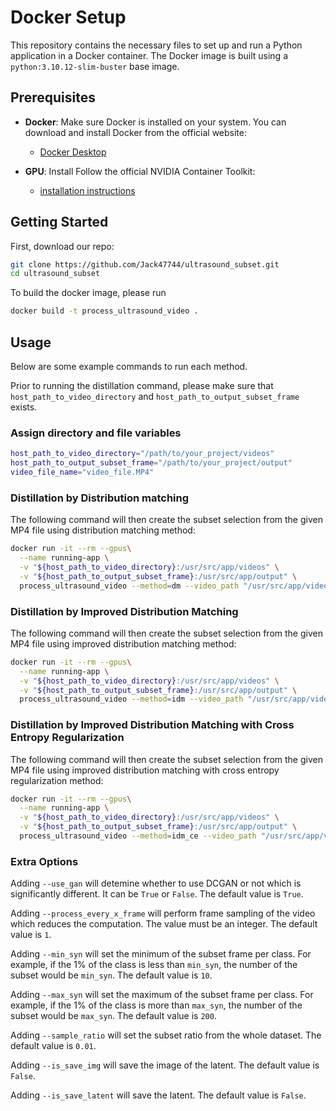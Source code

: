 # Docker Setup

This repository contains the necessary files to set up and run a Python application in a Docker container. The Docker image is built using a `python:3.10.12-slim-buster` base image.

## Prerequisites

- **Docker**: Make sure Docker is installed on your system. You can download and install Docker from the official website:
  - [Docker Desktop](https://www.docker.com/products/docker-desktop/)

- **GPU**: Install Follow the official NVIDIA Container Toolkit:
  - [installation instructions](https://docs.nvidia.com/datacenter/cloud-native/container-toolkit/latest/install-guide.html)



## Getting Started

First, download our repo:
```bash
git clone https://github.com/Jack47744/ultrasound_subset.git
cd ultrasound_subset
```

To build the docker image, please run

```bash
docker build -t process_ultrasound_video .
```

## Usage
Below are some example commands to run each method.

Prior to running the distillation command, please make sure that ```host_path_to_video_directory``` and ```host_path_to_output_subset_frame``` exists.

### Assign directory and file variables
```bash
host_path_to_video_directory="/path/to/your_project/videos"
host_path_to_output_subset_frame="/path/to/your_project/output"
video_file_name="video_file.MP4"
```

### Distillation by Distribution matching
The following command will then create the subset selection from the given MP4 file using distribution matching method:
```bash
docker run -it --rm --gpus\
  --name running-app \
  -v "${host_path_to_video_directory}:/usr/src/app/videos" \
  -v "${host_path_to_output_subset_frame}:/usr/src/app/output" \
  process_ultrasound_video --method=dm --video_path "/usr/src/app/videos/${video_file_name}" --output_path "/usr/src/app/output" 
```

### Distillation by Improved Distribution Matching
The following command will then create the subset selection from the given MP4 file using improved distribution matching method:
```bash
docker run -it --rm --gpus\
  --name running-app \
  -v "${host_path_to_video_directory}:/usr/src/app/videos" \
  -v "${host_path_to_output_subset_frame}:/usr/src/app/output" \
  process_ultrasound_video --method=idm --video_path "/usr/src/app/videos/${video_file_name}" --output_path "/usr/src/app/output" 
```

### Distillation by Improved Distribution Matching with Cross Entropy Regularization
The following command will then create the subset selection from the given MP4 file using improved distribution matching with cross entropy regularization method:
```bash
docker run -it --rm --gpus\
  --name running-app \
  -v "${host_path_to_video_directory}:/usr/src/app/videos" \
  -v "${host_path_to_output_subset_frame}:/usr/src/app/output" \
  process_ultrasound_video --method=idm_ce --video_path "/usr/src/app/videos/${video_file_name}" --output_path "/usr/src/app/output" 
```

### Extra Options
Adding ```--use_gan``` will detemine whether to use DCGAN or not which is significantly different. It can be ```True``` or ```False```. The default value is ```True```.

Adding ```--process_every_x_frame``` will perform frame sampling of the video which reduces the computation. The value must be an integer. The default value is ```1```.

Adding ```--min_syn``` will set the minimum of the subset frame per class. For example, if the 1% of the class is less than ```min_syn```, the number of the subset would be ```min_syn```. The default value is  ```10```.

Adding ```--max_syn``` will set the maximum of the subset frame per class. For example, if the 1% of the class is more than ```max_syn```, the number of the subset would be ```max_syn```. The default value is  ```200```.

Adding ```--sample_ratio``` will set the subset ratio from the whole dataset. The default value is  ```0.01```.

Adding ```--is_save_img``` will save the image of the latent. The default value is  ```False```.

Adding ```--is_save_latent``` will save the latent. The default value is  ```False```.

